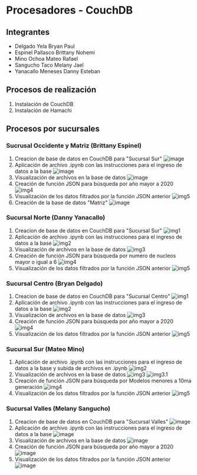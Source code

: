 # Procesadores - CouchDB
## Integrantes
- Delgado Yela Bryan Paul
- Espinel Pallasco Brittany Nohemi
- Mino Ochoa Mateo Rafael
- Sangucho Taco Melany Jael
- Yanacallo Meneses Danny Esteban
## Procesos de realización
1. Instalación de CouchDB
2. Instalación de Hamachi
## Procesos por sucursales
### Sucrusal Occidente y Matriz (Brittany Espinel)
1. Creacion de base de datos en CouchDB para "Sucursal Sur"
   ![image](https://github.com/bryandelgado99/Procesadores-CouchDB/assets/117743650/aea1b9d9-d98a-48b2-b96e-bddb1e04a40c)
2. Aplicación de archivo .ipynb con las instrucciones para el ingreso de datos a la base
   ![image](https://github.com/bryandelgado99/Procesadores-CouchDB/assets/117743650/fa804573-6c89-4eff-8dc5-038289984b9b)
3. Visualización de archivos en la base de datos
   ![image](https://github.com/bryandelgado99/Procesadores-CouchDB/assets/117743650/3b920289-1cc8-44c2-929b-041699f041a0)
5. Creación de función JSON para búsqueda por año mayor a 2020
    ![img4]()
6. Visualización de los datos filtrados por la función JSON anterior
    ![img5]()
7. Creación de la base de datos "Matriz"
   ![image](https://github.com/bryandelgado99/Procesadores-CouchDB/assets/117743650/2161937e-b885-498d-b1fc-ad4fd7ee0111)

   
### Sucursal Norte (Danny Yanacallo)
1. Creacion de base de datos en CouchDB para "Sucursal Sur"
    ![img1](https://github.com/bryandelgado99/Procesadores-CouchDB/blob/main/images/Sucursal_centro/Database.png)
2. Aplicación de archivo .ipynb con las instrucciones para el ingreso de datos a la base
    ![img2](https://github.com/bryandelgado99/Procesadores-CouchDB/blob/main/images/Sucursal_centro/Instrucciones.png)
3. Visualización de archivos en la base de datos
    ![img3](https://github.com/bryandelgado99/Procesadores-CouchDB/blob/main/images/Sucursal_centro/Visualizacion%20.png)
4. Creación de función JSON para búsqueda por numero de nucleos mayor o igual a 6
    ![img4](https://github.com/bryandelgado99/Procesadores-CouchDB/blob/main/images/Sucursal_centro/funcion.png)
5. Visualización de los datos filtrados por la función JSON anterior
    ![img5](https://github.com/bryandelgado99/Procesadores-CouchDB/blob/main/images/Sucursal_centro/Filtro.png)
   
### Sucursal Centro (Bryan Delgado)
1. Creacion de base de datos en CouchDB para "Sucursal Centro"
    ![img1](https://github.com/bryandelgado99/Procesadores-CouchDB/blob/0f6c32f1420c6395f5c7abffbbf32733737de27e/images/Sucursal_centro/crear_database.png)
2. Aplicación de archivo .ipynb con las instrucciones para el ingreso de datos a la base
    ![img2](https://github.com/bryandelgado99/Procesadores-CouchDB/blob/0f6c32f1420c6395f5c7abffbbf32733737de27e/images/Sucursal_centro/archivo_jupyter.png)
3. Visualización de archivos en la base de datos
    ![img3](https://github.com/bryandelgado99/Procesadores-CouchDB/blob/0f6c32f1420c6395f5c7abffbbf32733737de27e/images/Sucursal_centro/data_centro.png)
4. Creación de función JSON para búsqueda por año mayor a 2020
    ![img4](https://github.com/bryandelgado99/Procesadores-CouchDB/blob/0f6c32f1420c6395f5c7abffbbf32733737de27e/images/Sucursal_centro/view_json1.png)
5. Visualización de los datos filtrados por la función JSON anterior
    ![img5](https://github.com/bryandelgado99/Procesadores-CouchDB/blob/0f6c32f1420c6395f5c7abffbbf32733737de27e/images/Sucursal_centro/view1.png)

### Sucursal Sur (Mateo Mino)
1. Aplicación de archivo .ipynb con las instrucciones para el ingreso de datos a la base y subida de archivos en .ipynb
    ![img2](https://github.com/bryandelgado99/Procesadores-CouchDB/blob/bf31906e7049b6639670d3a288029cb4122681b2/images/Sucursal_centro/WhatsApp%20Image%202023-06-27%20at%2020.08.06.jpeg)
2. Visualización de archivos en la base de datos
    ![img3](https://github.com/bryandelgado99/Procesadores-CouchDB/blob/bf31906e7049b6639670d3a288029cb4122681b2/images/Sucursal_centro/WhatsApp%20Image%202023-06-27%20at%2020.08.12.jpeg)
    ![img3.1](https://github.com/bryandelgado99/Procesadores-CouchDB/blob/bf31906e7049b6639670d3a288029cb4122681b2/images/Sucursal_centro/WhatsApp%20Image%202023-06-27%20at%2020.08.15.jpeg)
4. Creación de función JSON para búsqueda por Modelos menores a 10ma generación
    ![img4](https://github.com/bryandelgado99/Procesadores-CouchDB/blob/bf31906e7049b6639670d3a288029cb4122681b2/images/Sucursal_centro/WhatsApp%20Image%202023-06-27%20at%2020.08.29.jpeg)
5. Visualización de los datos filtrados por la función JSON anterior
    ![img5](https://github.com/bryandelgado99/Procesadores-CouchDB/blob/bf31906e7049b6639670d3a288029cb4122681b2/images/Sucursal_centro/WhatsApp%20Image%202023-06-27%20at%2020.08.34.jpeg)

### Sucursal Valles (Melany Sangucho)
1. Creacion de base de datos en CouchDB para "Sucursal Valles"
    ![image](https://github.com/bryandelgado99/Procesadores-CouchDB/assets/117743859/2c3cfe33-b20c-4e4b-950e-381da20f4ab6)
2. Aplicación de archivo .ipynb con las instrucciones para el ingreso de datos a la base
    ![image](https://github.com/bryandelgado99/Procesadores-CouchDB/assets/117743859/c32242d8-dfb6-4206-a78e-4fb8ab391aba)
3. Visualización de archivos en la base de datos
    ![image](https://github.com/bryandelgado99/Procesadores-CouchDB/assets/117743859/798417b1-f048-4df5-8152-2461b66c0d19)
4. Creación de función JSON para búsqueda por año mayor a 2020
    ![image](https://github.com/bryandelgado99/Procesadores-CouchDB/assets/117743859/cd8db7f9-649a-4e9c-a114-7b277c4c108d)
5. Visualización de los datos filtrados por la función JSON anterior
    ![image](https://github.com/bryandelgado99/Procesadores-CouchDB/assets/117743859/279a7ec8-cffa-47cd-86a6-b1cc559ddcf1)

